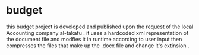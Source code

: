 # budget
this budget project is developed and published upon the request of the local Accounting company al-takafu .
it uses a hardcoded xml representation of the document file and modfies it in runtime according to user input then compresses the files that make up the .docx file and change it's extinsion .
